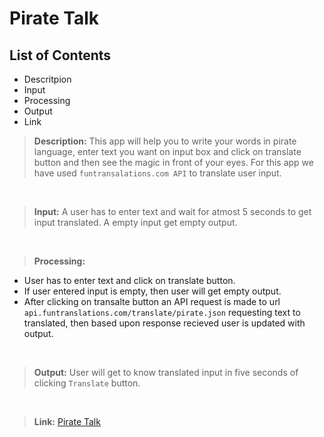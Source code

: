 # Pirate Talk

## List of Contents
- Descritpion
- Input
- Processing
- Output
- Link

> **Description:** This app will help you to write your words in pirate language, enter text you want on input box and click on translate button and then see the magic in front of your eyes. For this app we have used `funtransalations.com API` to translate user input.

<br>

> **Input:** A user has to enter text and wait for atmost 5 seconds to get input translated. A empty input get empty output.

<br>

> **Processing:**
- User has to enter text and click on translate button.
- If user entered input is empty, then user will get empty output.
- After clicking on transalte button an API request is made to url `api.funtranslations.com/translate/pirate.json` requesting text to translated, then based upon response recieved user is updated with output.

<br>

> **Output:** User will get to know translated input in five seconds of clicking `Translate` button.

<br>

> **Link:** [Pirate Talk](https://arpit-pirate-talk.netlify.app/)

